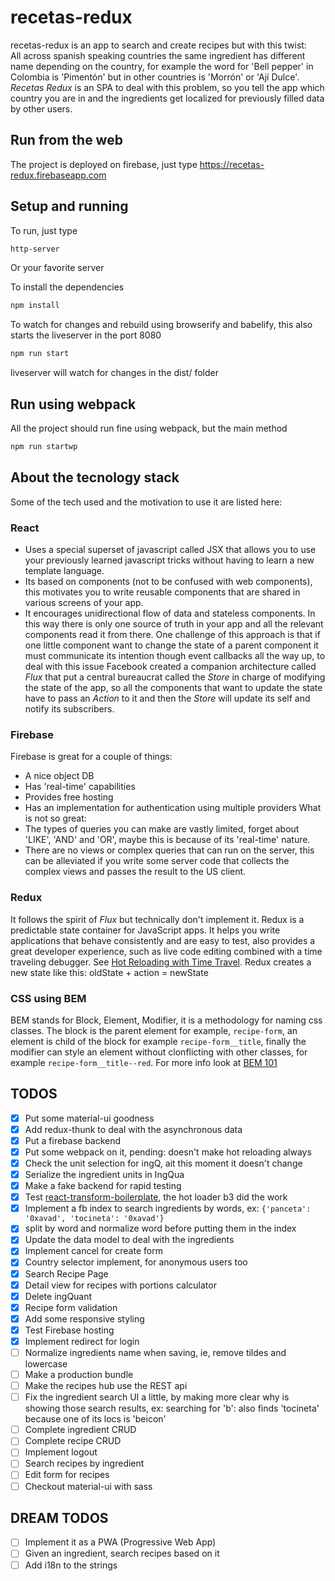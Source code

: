 
# recetas-redux

recetas-redux is an app to search and create recipes but with this twist:  
All across spanish speaking countries the same ingredient has different name depending on the country, for example the word for 'Bell pepper' in Colombia is 'Pimentón' but in other countries is 'Morrón' or 'Ají Dulce'. *Recetas Redux* is an SPA to deal with this problem, so you tell the app which country you are in and the ingredients get localized for previously filled data by other users.

## Run from the web
The project is deployed on firebase, just type
https://recetas-redux.firebaseapp.com

## Setup and running 
To run, just type 
```bash
http-server
``` 
Or your favorite server

To install the dependencies
```bash
npm install
``` 
To watch for changes and rebuild using browserify and babelify, this also starts the liveserver in the port 8080
```bash
npm run start
``` 
liveserver will watch for changes in the dist/ folder

## Run using webpack
All the project should run fine using webpack, but the main method 
```bash
npm run startwp
```

## About the tecnology stack
Some of the tech used and the motivation to use it are listed here:

### React
- Uses a special superset of javascript called JSX that allows you to use your previously learned javascript tricks without having to learn a new template language.
- Its based on components (not to be confused with web components), this motivates you to write reusable components that are shared in various screens of your app. 
- It encourages unidirectional flow of data and stateless components. In this way there is only one source of truth in your app and all the relevant components read it from there. One challenge of this approach is that if one little component want to change the state of a parent component it must communicate its intention though event callbacks all the way up, to deal with this issue Facebook created a companion architecture called *Flux* that put a central bureaucrat called the *Store* in charge of modifying the state of the app, so all the components that want to update the state have to pass an *Action* to it and then the *Store* will update its self and notify its subscribers. 

### Firebase
Firebase is great for a couple of things:
- A nice object DB
- Has 'real-time' capabilities 
- Provides free hosting
- Has an implementation for authentication using multiple providers
What is not so great:
- The types of queries you can make are vastly limited, forget about 'LIKE', 'AND' and 'OR', maybe this is because of its 'real-time' nature.
- There are no views or complex queries that can run on the server, this can be alleviated if you write some server code that collects the complex views and passes the result to the US client.

### Redux
It follows the spirit of *Flux* but technically don't implement it. Redux is a predictable state container for JavaScript apps. It helps you write applications that behave consistently and are easy to test, also provides a great developer experience, such as live code editing combined with a time traveling debugger. See [Hot Reloading with Time Travel](https://www.youtube.com/watch?v=xsSnOQynTHs).
Redux creates a new state like this: oldState + action = newState

### CSS using BEM
 BEM stands for Block, Element, Modifier, it is a methodology for naming css classes. The block is the parent element for example, ```recipe-form```, an element is child of the block for example ```recipe-form__title```, finally the modifier can style an element without clonflicting with other classes, for example ```recipe-form__title--red```. For more info look at [BEM 101](https://css-tricks.com/bem-101/)



## TODOS
- [x] Put some material-ui goodness
- [x] Add redux-thunk to deal with the asynchronous data
- [x] Put a firebase backend
- [x] Put some webpack on it, pending: doesn't make hot reloading always
- [x] Check the unit selection for ingQ, ait this moment it doesn't change
- [x] Serialize the ingredient units in IngQua
- [x] Make a fake backend for rapid testing
- [x] Test [react-transform-boilerplate](https://github.com/gaearon/react-transform-boilerplate), the hot loader b3 did the work
- [x] Implement a fb index to search ingredients by words, ex: ```{'panceta': '0xavad', 'tocineta': '0xavad'}```
- [x] split by word and normalize word before putting them in the index
- [x] Update the data model to deal with the ingredients
- [x] Implement cancel for create form
- [x] Country selector implement, for anonymous users too
- [x] Search Recipe Page 
- [x] Detail view for recipes with portions calculator
- [x] Delete ingQuant
- [x] Recipe form validation
- [x] Add some responsive styling
- [x] Test Firebase hosting
- [x] Implement redirect for login
- [ ] Normalize ingredients name when saving, ie, remove tildes and lowercase
- [ ] Make a production bundle
- [ ] Make the recipes hub use the REST api 
- [ ] Fix the ingredient search UI a little, by making more clear why is showing those search results, ex: searching for 'b': also finds 'tocineta' because one of its locs is 'beicon' 
- [ ] Complete ingredient CRUD
- [ ] Complete recipe CRUD
- [ ] Implement logout
- [ ] Search recipes by ingredient
- [ ] Edit form for recipes
- [ ] Checkout material-ui with sass

## DREAM TODOS
- [ ] Implement it as a PWA (Progressive Web App)
- [ ] Given an ingredient, search recipes based on it
- [ ] Add i18n to the strings
